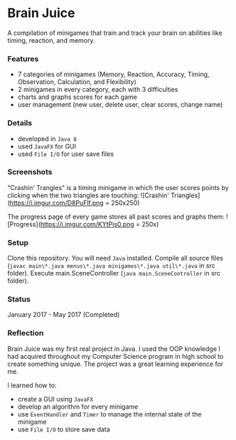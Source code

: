 # Brain Juice
A compilation of minigames that train and track your brain on abilities like timing, reaction, and memory.

### Features
- 7 categories of minigames (Memory, Reaction, Accuracy, Timing, Observation, Calculation, and Flexibility)
- 2 minigames in every category, each with 3 difficulties
- charts and graphs scores for each game
- user management (new user, delete user, clear scores, change name)

### Details
- developed in `Java 8`
- used `JavaFX` for GUI
- used `File I/O` for user save files

### Screenshots
"Crashin' Trangles" is a timing minigame in which the user scores points by clicking when the two triangles are touching:
![Crashin' Triangles](https://i.imgur.com/D8PuFlf.png = 250x250)

The progress page of every game stores all past scores and graphs them:
![Progress](https://i.imgur.com/KYtPjs0.png = 250x)

### Setup
Clone this repository. You will need `Java` installed.
Compile all source files (`javac main\*.java menus\*.java minigames\*.java util\*.java` in src folder).
Execute main.SceneController (`java main.SceneController` in src folder).

### Status
January 2017 - May 2017 (Completed)

### Reflection
Brain Juice was my first real project in Java. I used the OOP knowledge I had acquired throughout my Computer Science program in high school to create something unique. The project was a great learning experience for me.

I learned how to:
- create a GUI using `JavaFX`
- develop an algorithm for every minigame
- use `EventHandler` and `Timer` to manage the internal state of the minigame
- use `File I/O` to store save data
